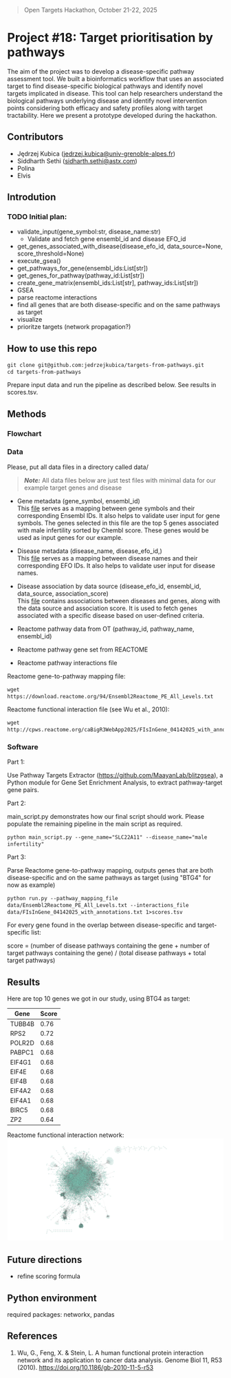 > Open Targets Hackathon, October 21-22, 2025

# Project #18: Target prioritisation by pathways

The aim of the project was to develop a disease-specific pathway assessment tool. We built a bioinformatics workflow that uses an associated target to find disease-specific biological pathways and identify novel targets implicated in disease. This tool can help researchers understand the biological pathways underlying disease and identify novel intervention points considering both efficacy and safety profiles along with target tractability. Here we present a prototype developed during the hackathon.


## Contributors
- Jędrzej Kubica (jedrzej.kubica@univ-grenoble-alpes.fr)
- Siddharth Sethi (sidharth.sethi@astx.com)
- Polina
- Elvis


## Introdution


### TODO Initial plan:
- validate_input(gene_symbol:str, disease_name:str)
   - Validate and fetch gene ensembl_id and disease EFO_id
- get_genes_associated_with_disease(disease_efo_id, data_source=None, score_threshold=None)
- execute_gsea()
- get_pathways_for_gene(ensembl_ids:List[str])
- get_genes_for_pathway(pathway_id:List[str])
- create_gene_matrix(ensembl_ids:List[str], pathway_ids:List[str])
- GSEA
- parse reactome interactions
- find all genes that are both disease-specific and on the same pathways as target
- visualize
- prioritze targets (network propagation?)


## How to use this repo

```
git clone git@github.com:jedrzejkubica/targets-from-pathways.git
cd targets-from-pathways
```

Prepare input data and run the pipeline as described below. See results in scores.tsv.


## Methods

### Flowchart

### Data

Please, put all data files in a directory called data/

> **_Note:_** All data files below are just test files with minimal data for our example target genes and disease

- Gene metadata (gene_symbol, ensembl_id)  
  This [file](data/gene_data.txt) serves as a mapping between gene symbols and their corresponding Ensembl IDs. It also helps to validate user input for gene symbols. The genes selected in this file are the top 5 genes associated with male infertility sorted by Chembl score. These genes would be used as input genes for our example.

- Disease metadata (disease_name, disease_efo_id,)  
  This [file](data/disease_data.txt) serves as a mapping between disease names and their corresponding EFO IDs. It also helps to validate user input for disease names.

- Disease association by data source (disease_efo_id, ensembl_id, data_source, association_score)  
  This [file](data/disease_association_data.txt) contains associations between diseases and genes, along with the data source and association score. It is used to fetch genes associated with a specific disease based on user-defined criteria.

- Reactome pathway data from OT (pathway_id, pathway_name, ensembl_id)
- Reactome pathway gene set from REACTOME
- Reactome pathway interactions file

Reactome gene-to-pathway mapping file:
```
wget https://download.reactome.org/94/Ensembl2Reactome_PE_All_Levels.txt
```

Reactome functional interaction file (see Wu et al., 2010):
```
wget http://cpws.reactome.org/caBigR3WebApp2025/FIsInGene_04142025_with_annotations.txt.zip
```


### Software

Part 1:

Use Pathway Targets Extractor (https://github.com/MaayanLab/blitzgsea), a Python module for Gene Set Enrichment Analysis, to extract pathway-target gene pairs.


Part 2:

main_script.py demonstrates how our final script should work. Please populate the remaining pipeline in the main script as required.

```
python main_script.py --gene_name="SLC22A11" --disease_name="male infertility"
```

Part 3:

Parse Reactome gene-to-pathway mapping, outputs genes that are both disease-specific and on the same pathways as target (using "BTG4" for now as example)

```
python run.py --pathway_mapping_file data/Ensembl2Reactome_PE_All_Levels.txt --interactions_file data/FIsInGene_04142025_with_annotations.txt 1>scores.tsv
```

For every gene found in the overlap between disease-specific and target-specific list:

score = (number of disease pathways containing the gene + number of target pathways containing the gene) / (total disease pathways + total target pathways)


## Results

Here are top 10 genes we got in our study, using BTG4 as target:

| Gene   | Score |
|--------|--------|
| TUBB4B | 0.76   |
| RPS2   | 0.72   |
| POLR2D | 0.68   |
| PABPC1 | 0.68   |
| EIF4G1 | 0.68   |
| EIF4E  | 0.68   |
| EIF4B  | 0.68   |
| EIF4A2 | 0.68   |
| EIF4A1 | 0.68   |
| BIRC5  | 0.68   |
| ZP2    | 0.64   |


Reactome functional interaction network:
![interactions_reactome](interactions_reactome.png)


## Future directions

- refine scoring formula


## Python environment

required packages: networkx, pandas


## References
1. Wu, G., Feng, X. & Stein, L. A human functional protein interaction network and its application to cancer data analysis. Genome Biol 11, R53 (2010). https://doi.org/10.1186/gb-2010-11-5-r53